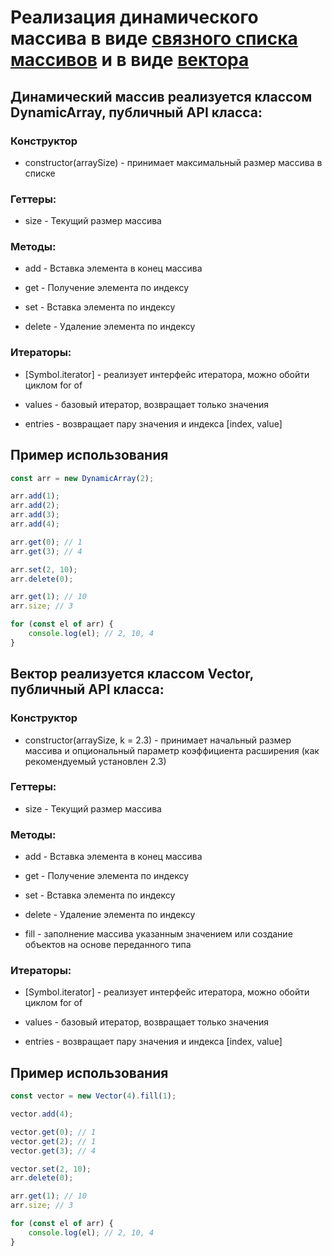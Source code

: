 # Реализация динамического массива в виде [связного списка массивов](#array) и в виде [вектора](#vector)

## <a name="array">Динамический массив реализуется классом DynamicArray, публичный API класса:</a>

### Конструктор

- constructor(arraySize) - принимает максимальный размер массива в списке

### Геттеры:

- size - Текущий размер массива

### Методы:

- add - Вставка элемента в конец массива

- get - Получение элемента по индексу

- set - Вставка элемента по индексу

- delete - Удаление элемента по индексу

### Итераторы:

- [Symbol.iterator] - реализует интерфейс итератора, можно обойти циклом for of

- values - базовый итератор, возвращает только значения

- entries - возвращает пару значения и индекса [index, value]

## Пример использования

```js
const arr = new DynamicArray(2);

arr.add(1);
arr.add(2);
arr.add(3);
arr.add(4);

arr.get(0); // 1
arr.get(3); // 4

arr.set(2, 10);
arr.delete(0);

arr.get(1); // 10
arr.size; // 3

for (const el of arr) {
	console.log(el); // 2, 10, 4
}
```

## <a name="vector">Вектор реализуется классом Vector, публичный API класса:</a>

### Конструктор

- constructor(arraySize, k = 2.3) - принимает начальный размер массива и опциональный параметр коэффициента расширения (как рекомендуемый установлен 2.3)

### Геттеры:

- size - Текущий размер массива

### Методы:

- add - Вставка элемента в конец массива

- get - Получение элемента по индексу

- set - Вставка элемента по индексу

- delete - Удаление элемента по индексу

- fill - заполнение массива указанным значением или создание объектов на основе переданного типа

### Итераторы:

- [Symbol.iterator] - реализует интерфейс итератора, можно обойти циклом for of

- values - базовый итератор, возвращает только значения

- entries - возвращает пару значения и индекса [index, value]

## Пример использования

```js
const vector = new Vector(4).fill(1);

vector.add(4);

vector.get(0); // 1
vector.get(2); // 1
vector.get(3); // 4

vector.set(2, 10);
arr.delete(0);

arr.get(1); // 10
arr.size; // 3

for (const el of arr) {
	console.log(el); // 2, 10, 4
}
```
